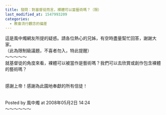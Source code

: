 ```yaml
---
title: 發問：對基督徒而言，裸體可以當藝術嗎？（限）
last_modified_at: 1547993209
categories:
  - 教會流行觀念的偏差
---
```


這是風中燭網友所提的疑惑。請各位熱心的兄姊，有空時盡量幫忙回答，謝謝大家。<br>（此為限制級議題，不喜者勿入，特此提醒）<br><!--more-->～～～～～<br>就基督徒的角度來看，裸體可以被當作是藝術嗎？我們可以去欣賞或創作包含裸體的藝術嗎？<br><br><br>感謝上帝！感謝為此園地奉獻的所有信徒！<br><br><br>Posted by 風中燭 at 2008年05月2日 14:24 <br>～～～～～～<br>
